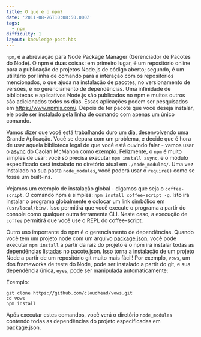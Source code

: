 ```yaml
---
title: O que é o npm?
date: '2011-08-26T10:08:50.000Z'
tags:
  - npm
difficulty: 1
layout: knowledge-post.hbs
---
```


`npm`, é a abreviação para Node Package Manager (Gerenciador de Pacotes do Node). O npm é duas coisas: em primeiro lugar, é um repositório online para a publicação de projetos Node.js de código aberto; segundo, é um utilitário por linha de comando para a interação com os repositórios mencionados, o que ajuda na instalação de pacotes, no versionamento de versões, e no gerenciamento de dependências. Uma infinidade de bibliotecas e aplicativos Node.js são publicados no npm e muitos outros são adicionados todos os dias. Essas aplicações podem ser pesquisados em https://www.npmjs.com/. Depois de ter pacote que você deseja instalar, ele pode ser instalado pela linha de comando com apenas um único comando.

Vamos dizer que você está trabalhando duro um dia, desenvolvendo uma Grande Aplicação. Você se depara com um problema, e decide que é hora de usar aquela biblioteca legal de que você está ouvindo falar - vamos usar o [async](http://github.com/caolan/async) do Caolan McMahon como exemplo. Felizmente, o `npm` é muito simples de usar: você só precisa executar `npm install async`, e o módulo especificado será instalado no diretório atual em `./node_modules/`. Uma vez instalado na sua pasta `node_modules`, você poderá usar o `require()` como se fosse um built-ins.

Vejamos um exemplo de instalação global - digamos que seja o `coffee-script`. O comando npm é simples: `npm install coffee-script -g`. Isto irá instalar o programa globalmente e colocar um link simbólico em `/usr/local/bin/`. Isso permitirá que você execute o programa a partir do console como qualquer outra ferramenta CLI. Neste caso, a execução de `coffee` permitirá que você use o REPL do coffee-script.

Outro uso importante do npm é o gerenciamento de dependências. Quando você tem um projeto node com um arquivo [package.json](/pt-br/knowledge/getting-started/npm/what-is-the-file-package-json), você pode executar `npm install` a partir da raiz do projeto e o npm irá instalar todas as dependências listadas no pacote.json. Isso torna a instalação de um projeto Node a partir de um repositório git muito mais fácil! Por exemplo, `vows`, um dos frameworks de teste do Node, pode ser instalado a partir do git, e sua dependência única, `eyes`, pode ser manipulada automaticamente:

Exemplo:

```
git clone https://github.com/cloudhead/vows.git
cd vows
npm install
```

Após executar estes comandos, você verá o diretório `node_modules` contendo todas as dependências do projeto especificadas em package.json.
